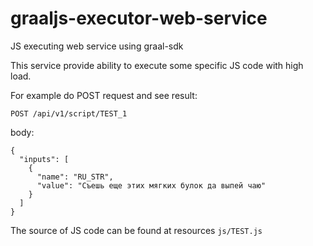 # graaljs-executor-web-service
JS executing web service using graal-sdk

This service provide ability to execute some specific JS code with high load.

For example do POST request and see result:

`POST /api/v1/script/TEST_1`

body:
```
{
  "inputs": [
    {
      "name": "RU_STR",
      "value": "Съешь еще этих мягких булок да выпей чаю"
    }
  ]
}
```

The source of JS code can be found at resources `js/TEST.js`
